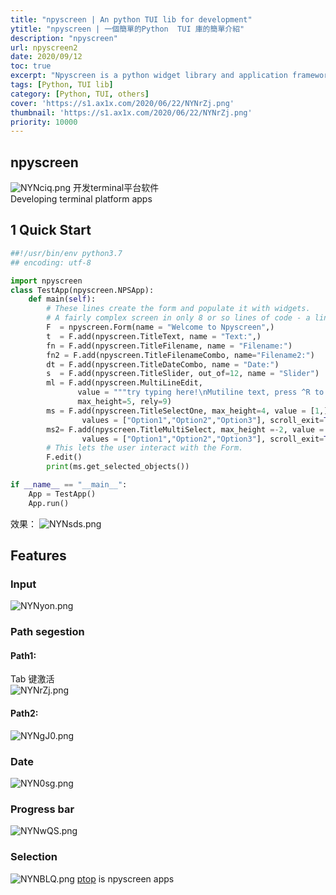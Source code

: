 ```yaml
---
title: "npyscreen | An python TUI lib for development"
ytitle: "npyscreen | 一個簡單的Python  TUI 庫的簡單介紹"
description: "npyscreen"
url: npyscreen2
date: 2020/09/12
toc: true
excerpt: "Npyscreen is a python widget library and application framework for programming terminal or console applications. It is built on top of ncurses, which is part of the standard library."
tags: [Python, TUI lib]
category: [Python, TUI, others]
cover: 'https://s1.ax1x.com/2020/06/22/NYNrZj.png'
thumbnail: 'https://s1.ax1x.com/2020/06/22/NYNrZj.png'
priority: 10000
---
```

## npyscreen

![NYNciq.png](https://s1.ax1x.com/2020/06/22/NYNciq.png)
开发terminal平台软件<br />Developing terminal platform apps

<a name="N356a"></a>
## 1 Quick Start

```python
##!/usr/bin/env python3.7
## encoding: utf-8

import npyscreen
class TestApp(npyscreen.NPSApp):
    def main(self):
        # These lines create the form and populate it with widgets.
        # A fairly complex screen in only 8 or so lines of code - a line for each control.
        F  = npyscreen.Form(name = "Welcome to Npyscreen",)
        t  = F.add(npyscreen.TitleText, name = "Text:",)
        fn = F.add(npyscreen.TitleFilename, name = "Filename:")
        fn2 = F.add(npyscreen.TitleFilenameCombo, name="Filename2:")
        dt = F.add(npyscreen.TitleDateCombo, name = "Date:")
        s  = F.add(npyscreen.TitleSlider, out_of=12, name = "Slider")
        ml = F.add(npyscreen.MultiLineEdit,
               value = """try typing here!\nMutiline text, press ^R to reformat.\n""",
               max_height=5, rely=9)
        ms = F.add(npyscreen.TitleSelectOne, max_height=4, value = [1,], name="Pick One",
                values = ["Option1","Option2","Option3"], scroll_exit=True)
        ms2= F.add(npyscreen.TitleMultiSelect, max_height =-2, value = [1,], name="Pick Several",
                values = ["Option1","Option2","Option3"], scroll_exit=True)
        # This lets the user interact with the Form.
        F.edit()
        print(ms.get_selected_objects())

if __name__ == "__main__":
    App = TestApp()
    App.run()
```

效果：
![NYNsds.png](https://s1.ax1x.com/2020/06/22/NYNsds.png)

<a name="vvtzJ"></a>
## Features
<a name="TVnYP"></a>
###
<a name="CyyAV"></a>
### Input
![NYNyon.png](https://s1.ax1x.com/2020/06/22/NYNyon.png)


<a name="Vwq2t"></a>
### Path segestion

<a name="hxo9y"></a>
#### Path1:
Tab 键激活<br />
![NYNrZj.png](https://s1.ax1x.com/2020/06/22/NYNrZj.png)

<a name="S2ZQy"></a>
#### Path2:
![NYNgJ0.png](https://s1.ax1x.com/2020/06/22/NYNgJ0.png)


<a name="Gih3Z"></a>
### Date
![NYN0sg.png](https://s1.ax1x.com/2020/06/22/NYN0sg.png)

<a name="FqeOj"></a>
### Progress bar
![NYNwQS.png](https://s1.ax1x.com/2020/06/22/NYNwQS.png)

<a name="Nvocx"></a>
### Selection
![NYNBLQ.png](https://s1.ax1x.com/2020/06/22/NYNBLQ.png)
[ptop](https://github.com/darxtrix/ptop) is npyscreen apps
